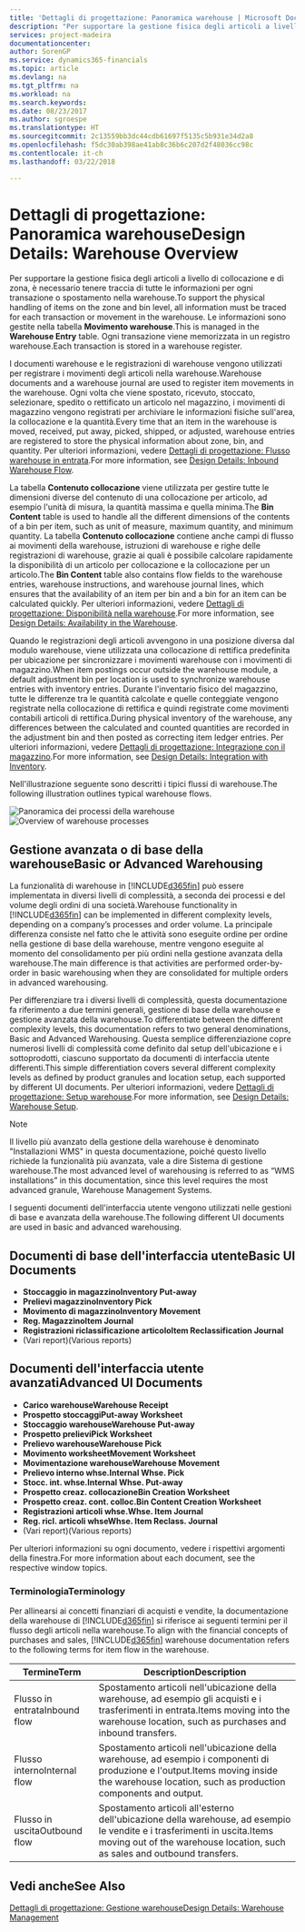 ```yaml
---
title: 'Dettagli di progettazione: Panoramica warehouse | Microsoft Docs'
description: "Per supportare la gestione fisica degli articoli a livello di collocazione e di zona, è necessario tenere traccia di tutte le informazioni per ogni transazione o spostamento nella warehouse. Le informazioni sono gestite nella tabella **Movimento warehouse**. Ogni transazione viene memorizzata in un registro warehouse."
services: project-madeira
documentationcenter: 
author: SorenGP
ms.service: dynamics365-financials
ms.topic: article
ms.devlang: na
ms.tgt_pltfrm: na
ms.workload: na
ms.search.keywords: 
ms.date: 08/23/2017
ms.author: sgroespe
ms.translationtype: HT
ms.sourcegitcommit: 2c13559bb3dc44cdb61697f5135c5b931e34d2a8
ms.openlocfilehash: f5dc30ab398ae41ab8c36b6c207d2f48036cc98c
ms.contentlocale: it-ch
ms.lasthandoff: 03/22/2018

---
```

# <a name="design-details-warehouse-overview"></a><span data-ttu-id="0fb00-105">Dettagli di progettazione: Panoramica warehouse</span><span class="sxs-lookup"><span data-stu-id="0fb00-105">Design Details: Warehouse Overview</span></span>
<span data-ttu-id="0fb00-106">Per supportare la gestione fisica degli articoli a livello di collocazione e di zona, è necessario tenere traccia di tutte le informazioni per ogni transazione o spostamento nella warehouse.</span><span class="sxs-lookup"><span data-stu-id="0fb00-106">To support the physical handling of items on the zone and bin level, all information must be traced for each transaction or movement in the warehouse.</span></span> <span data-ttu-id="0fb00-107">Le informazioni sono gestite nella tabella **Movimento warehouse**.</span><span class="sxs-lookup"><span data-stu-id="0fb00-107">This is managed in the **Warehouse Entry** table.</span></span> <span data-ttu-id="0fb00-108">Ogni transazione viene memorizzata in un registro warehouse.</span><span class="sxs-lookup"><span data-stu-id="0fb00-108">Each transaction is stored in a warehouse register.</span></span>  

<span data-ttu-id="0fb00-109">I documenti warehouse e le registrazioni di warehouse vengono utilizzati per registrare i movimenti degli articoli nella warehouse.</span><span class="sxs-lookup"><span data-stu-id="0fb00-109">Warehouse documents and a warehouse journal are used to register item movements in the warehouse.</span></span> <span data-ttu-id="0fb00-110">Ogni volta che viene spostato, ricevuto, stoccato, selezionare, spedito o rettificato un articolo nel magazzino, i movimenti di magazzino vengono registrati per archiviare le informazioni fisiche sull'area, la collocazione e la quantità.</span><span class="sxs-lookup"><span data-stu-id="0fb00-110">Every time that an item in the warehouse is moved, received, put away, picked, shipped, or adjusted, warehouse entries are registered to store the physical information about zone, bin, and quantity.</span></span> <span data-ttu-id="0fb00-111">Per ulteriori informazioni, vedere [Dettagli di progettazione: Flusso warehouse in entrata](design-details-outbound-warehouse-flow.md).</span><span class="sxs-lookup"><span data-stu-id="0fb00-111">For more information, see [Design Details: Inbound Warehouse Flow](design-details-outbound-warehouse-flow.md).</span></span>  

<span data-ttu-id="0fb00-112">La tabella **Contenuto collocazione** viene utilizzata per gestire tutte le dimensioni diverse del contenuto di una collocazione per articolo, ad esempio l'unità di misura, la quantità massima e quella minima.</span><span class="sxs-lookup"><span data-stu-id="0fb00-112">The **Bin Content** table is used to handle all the different dimensions of the contents of a bin per item, such as unit of measure, maximum quantity, and minimum quantity.</span></span> <span data-ttu-id="0fb00-113">La tabella **Contenuto collocazione** contiene anche campi di flusso ai movimenti della warehouse, istruzioni di warehouse e righe delle registrazioni di warehouse, grazie ai quali è possibile calcolare rapidamente la disponibilità di un articolo per collocazione e la collocazione per un articolo.</span><span class="sxs-lookup"><span data-stu-id="0fb00-113">The **Bin Content** table also contains flow fields to the warehouse entries, warehouse instructions, and warehouse journal lines, which ensures that the availability of an item per bin and a bin for an item can be calculated quickly.</span></span> <span data-ttu-id="0fb00-114">Per ulteriori informazioni, vedere [Dettagli di progettazione: Disponibilità nella warehouse](design-details-availability-in-the-warehouse.md).</span><span class="sxs-lookup"><span data-stu-id="0fb00-114">For more information, see [Design Details: Availability in the Warehouse](design-details-availability-in-the-warehouse.md).</span></span>  

<span data-ttu-id="0fb00-115">Quando le registrazioni degli articoli avvengono in una posizione diversa dal modulo warehouse, viene utilizzata una collocazione di rettifica predefinita per ubicazione per sincronizzare i movimenti warehouse con i movimenti di magazzino.</span><span class="sxs-lookup"><span data-stu-id="0fb00-115">When item postings occur outside the warehouse module, a default adjustment bin per location is used to synchronize warehouse entries with inventory entries.</span></span> <span data-ttu-id="0fb00-116">Durante l'inventario fisico del magazzino, tutte le differenze tra le quantità calcolate e quelle conteggiate vengono registrate nella collocazione di rettifica e quindi registrate come movimenti contabili articoli di rettifica.</span><span class="sxs-lookup"><span data-stu-id="0fb00-116">During physical inventory of the warehouse, any differences between the calculated and counted quantities are recorded in the adjustment bin and then posted as correcting item ledger entries.</span></span> <span data-ttu-id="0fb00-117">Per ulteriori informazioni, vedere [Dettagli di progettazione: Integrazione con il magazzino](design-details-integration-with-inventory.md).</span><span class="sxs-lookup"><span data-stu-id="0fb00-117">For more information, see [Design Details: Integration with Inventory](design-details-integration-with-inventory.md).</span></span>  

<span data-ttu-id="0fb00-118">Nell'illustrazione seguente sono descritti i tipici flussi di warehouse.</span><span class="sxs-lookup"><span data-stu-id="0fb00-118">The following illustration outlines typical warehouse flows.</span></span>  

<span data-ttu-id="0fb00-119">![Panoramica dei processi della warehouse](media/design_details_warehouse_management_overview.png "design_details_warehouse_management_overview")</span><span class="sxs-lookup"><span data-stu-id="0fb00-119">![Overview of warehouse processes](media/design_details_warehouse_management_overview.png "design_details_warehouse_management_overview")</span></span>  

## <a name="basic-or-advanced-warehousing"></a><span data-ttu-id="0fb00-120">Gestione avanzata o di base della warehouse</span><span class="sxs-lookup"><span data-stu-id="0fb00-120">Basic or Advanced Warehousing</span></span>  
<span data-ttu-id="0fb00-121">La funzionalità di warehouse in [!INCLUDE[d365fin](includes/d365fin_md.md)] può essere implementata in diversi livelli di complessità, a seconda dei processi e del volume degli ordini di una società.</span><span class="sxs-lookup"><span data-stu-id="0fb00-121">Warehouse functionality in [!INCLUDE[d365fin](includes/d365fin_md.md)] can be implemented in different complexity levels, depending on a company’s processes and order volume.</span></span> <span data-ttu-id="0fb00-122">La principale differenza consiste nel fatto che le attività sono eseguite ordine per ordine nella gestione di base della warehouse, mentre vengono eseguite al momento del consolidamento per più ordini nella gestione avanzata della warehouse.</span><span class="sxs-lookup"><span data-stu-id="0fb00-122">The main difference is that activities are performed order-by-order in basic warehousing when they are consolidated for multiple orders in advanced warehousing.</span></span>  

 <span data-ttu-id="0fb00-123">Per differenziare tra i diversi livelli di complessità, questa documentazione fa riferimento a due termini generali, gestione di base della warehouse e gestione avanzata della warehouse.</span><span class="sxs-lookup"><span data-stu-id="0fb00-123">To differentiate between the different complexity levels, this documentation refers to two general denominations, Basic and Advanced Warehousing.</span></span> <span data-ttu-id="0fb00-124">Questa semplice differenziazione copre numerosi livelli di complessità come definito dal setup dell'ubicazione e i sottoprodotti, ciascuno supportato da documenti di interfaccia utente differenti.</span><span class="sxs-lookup"><span data-stu-id="0fb00-124">This simple differentiation covers several different complexity levels as defined by product granules and location setup, each supported by different UI documents.</span></span> <span data-ttu-id="0fb00-125">Per ulteriori informazioni, vedere [Dettagli di progettazione: Setup warehouse](design-details-warehouse-setup.md).</span><span class="sxs-lookup"><span data-stu-id="0fb00-125">For more information, see [Design Details: Warehouse Setup](design-details-warehouse-setup.md).</span></span>  

> [!NOTE]  
>  <span data-ttu-id="0fb00-126">Il livello più avanzato della gestione della warehouse è denominato "Installazioni WMS" in questa documentazione, poiché questo livello richiede la funzionalità più avanzata, vale a dire Sistema di gestione warehouse.</span><span class="sxs-lookup"><span data-stu-id="0fb00-126">The most advanced level of warehousing is referred to as “WMS installations” in this documentation, since this level requires the most advanced granule, Warehouse Management Systems.</span></span>  

 <span data-ttu-id="0fb00-127">I seguenti documenti dell'interfaccia utente vengono utilizzati nelle gestioni di base e avanzata della warehouse.</span><span class="sxs-lookup"><span data-stu-id="0fb00-127">The following different UI documents are used in basic and advanced warehousing.</span></span>  

## <a name="basic-ui-documents"></a><span data-ttu-id="0fb00-128">Documenti di base dell'interfaccia utente</span><span class="sxs-lookup"><span data-stu-id="0fb00-128">Basic UI Documents</span></span>  

-   <span data-ttu-id="0fb00-129">**Stoccaggio in magazzino**</span><span class="sxs-lookup"><span data-stu-id="0fb00-129">**Inventory Put-away**</span></span>  
-   <span data-ttu-id="0fb00-130">**Prelievi magazzino**</span><span class="sxs-lookup"><span data-stu-id="0fb00-130">**Inventory Pick**</span></span>  
-   <span data-ttu-id="0fb00-131">**Movimento di magazzino**</span><span class="sxs-lookup"><span data-stu-id="0fb00-131">**Inventory Movement**</span></span>  
-   <span data-ttu-id="0fb00-132">**Reg. Magazzino**</span><span class="sxs-lookup"><span data-stu-id="0fb00-132">**Item Journal**</span></span>  
-   <span data-ttu-id="0fb00-133">**Registrazioni riclassificazione articolo**</span><span class="sxs-lookup"><span data-stu-id="0fb00-133">**Item Reclassification Journal**</span></span>  
-   <span data-ttu-id="0fb00-134">(Vari report)</span><span class="sxs-lookup"><span data-stu-id="0fb00-134">(Various reports)</span></span>  

## <a name="advanced-ui-documents"></a><span data-ttu-id="0fb00-135">Documenti dell'interfaccia utente avanzati</span><span class="sxs-lookup"><span data-stu-id="0fb00-135">Advanced UI Documents</span></span>  

-   <span data-ttu-id="0fb00-136">**Carico warehouse**</span><span class="sxs-lookup"><span data-stu-id="0fb00-136">**Warehouse Receipt**</span></span>  
-   <span data-ttu-id="0fb00-137">**Prospetto stoccaggi**</span><span class="sxs-lookup"><span data-stu-id="0fb00-137">**Put-away Worksheet**</span></span>  
-   <span data-ttu-id="0fb00-138">**Stoccaggio warehouse**</span><span class="sxs-lookup"><span data-stu-id="0fb00-138">**Warehouse Put-away**</span></span>  
-   <span data-ttu-id="0fb00-139">**Prospetto prelievi**</span><span class="sxs-lookup"><span data-stu-id="0fb00-139">**Pick Worksheet**</span></span>  
-   <span data-ttu-id="0fb00-140">**Prelievo warehouse**</span><span class="sxs-lookup"><span data-stu-id="0fb00-140">**Warehouse Pick**</span></span>  
-   <span data-ttu-id="0fb00-141">**Movimento worksheet**</span><span class="sxs-lookup"><span data-stu-id="0fb00-141">**Movement Worksheet**</span></span>  
-   <span data-ttu-id="0fb00-142">**Movimentazione warehouse**</span><span class="sxs-lookup"><span data-stu-id="0fb00-142">**Warehouse Movement**</span></span>  
-   <span data-ttu-id="0fb00-143">**Prelievo interno whse.**</span><span class="sxs-lookup"><span data-stu-id="0fb00-143">**Internal Whse. Pick**</span></span>  
-   <span data-ttu-id="0fb00-144">**Stocc. int. whse.**</span><span class="sxs-lookup"><span data-stu-id="0fb00-144">**Internal Whse. Put-away**</span></span>  
-   <span data-ttu-id="0fb00-145">**Prospetto creaz. collocazione**</span><span class="sxs-lookup"><span data-stu-id="0fb00-145">**Bin Creation Worksheet**</span></span>  
-   <span data-ttu-id="0fb00-146">**Prospetto creaz. cont. colloc.**</span><span class="sxs-lookup"><span data-stu-id="0fb00-146">**Bin Content Creation Worksheet**</span></span>  
-   <span data-ttu-id="0fb00-147">**Registrazioni articoli whse.**</span><span class="sxs-lookup"><span data-stu-id="0fb00-147">**Whse. Item Journal**</span></span>  
-   <span data-ttu-id="0fb00-148">**Reg. ricl. articoli whse**</span><span class="sxs-lookup"><span data-stu-id="0fb00-148">**Whse. Item Reclass. Journal**</span></span>  
-   <span data-ttu-id="0fb00-149">(Vari report)</span><span class="sxs-lookup"><span data-stu-id="0fb00-149">(Various reports)</span></span>  

<span data-ttu-id="0fb00-150">Per ulteriori informazioni su ogni documento, vedere i rispettivi argomenti della finestra.</span><span class="sxs-lookup"><span data-stu-id="0fb00-150">For more information about each document, see the respective window topics.</span></span>  

### <a name="terminology"></a><span data-ttu-id="0fb00-151">Terminologia</span><span class="sxs-lookup"><span data-stu-id="0fb00-151">Terminology</span></span>  
<span data-ttu-id="0fb00-152">Per allinearsi ai concetti finanziari di acquisti e vendite, la documentazione della warehouse di [!INCLUDE[d365fin](includes/d365fin_md.md)] si riferisce ai seguenti termini per il flusso degli articoli nella warehouse.</span><span class="sxs-lookup"><span data-stu-id="0fb00-152">To align with the financial concepts of purchases and sales, [!INCLUDE[d365fin](includes/d365fin_md.md)] warehouse documentation refers to the following terms for item flow in the warehouse.</span></span>  

|<span data-ttu-id="0fb00-153">Termine</span><span class="sxs-lookup"><span data-stu-id="0fb00-153">Term</span></span>|<span data-ttu-id="0fb00-154">Description</span><span class="sxs-lookup"><span data-stu-id="0fb00-154">Description</span></span>|  
|----------|---------------------------------------|  
|<span data-ttu-id="0fb00-155">Flusso in entrata</span><span class="sxs-lookup"><span data-stu-id="0fb00-155">Inbound flow</span></span>|<span data-ttu-id="0fb00-156">Spostamento articoli nell'ubicazione della warehouse, ad esempio gli acquisti e i trasferimenti in entrata.</span><span class="sxs-lookup"><span data-stu-id="0fb00-156">Items moving into the warehouse location, such as purchases and inbound transfers.</span></span>|  
|<span data-ttu-id="0fb00-157">Flusso interno</span><span class="sxs-lookup"><span data-stu-id="0fb00-157">Internal flow</span></span>|<span data-ttu-id="0fb00-158">Spostamento articoli nell'ubicazione della warehouse, ad esempio i componenti di produzione e l'output.</span><span class="sxs-lookup"><span data-stu-id="0fb00-158">Items moving inside the warehouse location, such as production components and output.</span></span>|  
|<span data-ttu-id="0fb00-159">Flusso in uscita</span><span class="sxs-lookup"><span data-stu-id="0fb00-159">Outbound flow</span></span>|<span data-ttu-id="0fb00-160">Spostamento articoli all'esterno dell'ubicazione della warehouse, ad esempio le vendite e i trasferimenti in uscita.</span><span class="sxs-lookup"><span data-stu-id="0fb00-160">Items moving out of the warehouse location, such as sales and outbound transfers.</span></span>|  

## <a name="see-also"></a><span data-ttu-id="0fb00-161">Vedi anche</span><span class="sxs-lookup"><span data-stu-id="0fb00-161">See Also</span></span>  
 [<span data-ttu-id="0fb00-162">Dettagli di progettazione: Gestione warehouse</span><span class="sxs-lookup"><span data-stu-id="0fb00-162">Design Details: Warehouse Management</span></span>](design-details-warehouse-management.md)

